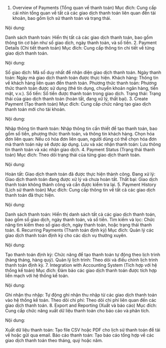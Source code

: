 1. Overview of Payments (Tổng quan về thanh toán)
Mục đích: Cung cấp cái nhìn tổng quan về tất cả các giao dịch thanh toán liên quan đến tài khoản, bao gồm lịch sử thanh toán và trạng thái.

Nội dung:

Danh sách thanh toán: Hiển thị tất cả các giao dịch thanh toán, bao gồm thông tin cơ bản như số giao dịch, ngày thanh toán, và số tiền.
2. Payment Details (Chi tiết thanh toán)
Mục đích: Cung cấp thông tin chi tiết về từng giao dịch thanh toán.

Nội dung:

Số giao dịch: Mã số duy nhất để nhận diện giao dịch thanh toán.
Ngày thanh toán: Ngày mà giao dịch thanh toán được thực hiện.
Khách hàng: Thông tin về khách hàng liên quan đến thanh toán.
Phương thức thanh toán: Phương thức thanh toán được sử dụng (thẻ tín dụng, chuyển khoản ngân hàng, tiền mặt, v.v.).
Số tiền: Số tiền được thanh toán trong giao dịch.
Trạng thái: Trạng thái của giao dịch thanh toán (hoàn tất, đang xử lý, thất bại).
3. Create Payment (Tạo thanh toán)
Mục đích: Cung cấp chức năng tạo giao dịch thanh toán mới cho tài khoản.

Nội dung:

Nhập thông tin thanh toán: Nhập thông tin cần thiết để tạo thanh toán, bao gồm số tiền, phương thức thanh toán, và thông tin khách hàng.
Chọn hóa đơn liên quan: Nếu có hóa đơn liên quan, người dùng có thể chọn hóa đơn mà thanh toán này sẽ được áp dụng.
Lưu và xác nhận thanh toán: Lưu thông tin thanh toán và xác nhận giao dịch.
4. Payment Status (Trạng thái thanh toán)
Mục đích: Theo dõi trạng thái của từng giao dịch thanh toán.

Nội dung:

Hoàn tất: Giao dịch thanh toán đã được thực hiện thành công.
Đang xử lý: Giao dịch thanh toán đang được xử lý và chưa hoàn tất.
Thất bại: Giao dịch thanh toán không thành công và cần được kiểm tra lại.
5. Payment History (Lịch sử thanh toán)
Mục đích: Cung cấp thông tin về tất cả các giao dịch thanh toán đã thực hiện.

Nội dung:

Danh sách thanh toán: Hiển thị danh sách tất cả các giao dịch thanh toán, bao gồm số giao dịch, ngày thanh toán, và số tiền.
Tìm kiếm và lọc: Chức năng tìm kiếm theo số giao dịch, ngày thanh toán, hoặc trạng thái thanh toán.
6. Recurring Payments (Thanh toán định kỳ)
Mục đích: Quản lý các giao dịch thanh toán định kỳ cho các dịch vụ thường xuyên.

Nội dung:

Tạo thanh toán định kỳ: Chức năng để tạo thanh toán tự động theo lịch trình (hàng tháng, hàng quý).
Quản lý lịch trình: Theo dõi và điều chỉnh lịch trình thanh toán định kỳ.
7. Integration with Accounting System (Tích hợp với hệ thống kế toán)
Mục đích: Đảm bảo các giao dịch thanh toán được tích hợp liền mạch với hệ thống kế toán.

Nội dung:

Ghi nhận thu nhập: Tự động ghi nhận thu nhập từ các giao dịch thanh toán vào hệ thống kế toán.
Theo dõi chi phí: Theo dõi chi phí liên quan đến các giao dịch thanh toán.
8. Export and Reporting (Xuất và báo cáo)
Mục đích: Cung cấp chức năng xuất dữ liệu thanh toán cho báo cáo và phân tích.

Nội dung:

Xuất dữ liệu thanh toán: Tạo file CSV hoặc PDF cho lịch sử thanh toán để tải về hoặc gửi qua email.
Báo cáo thanh toán: Tạo báo cáo tổng hợp về các giao dịch thanh toán theo tháng, quý hoặc năm.
